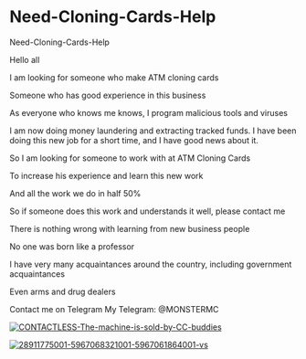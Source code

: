 # Need-Cloning-Cards-Help
Need-Cloning-Cards-Help


Hello all


I am looking for someone who make ATM cloning cards



Someone who has good experience in this business



As everyone who knows me knows, I program malicious tools and viruses

I am now doing money laundering and extracting tracked funds. I have been doing this new job for a short time, and I have good news about it.

So I am looking for someone to work with at ATM Cloning Cards

To increase his experience and learn this new work

And all the work we do in half 50%

So if someone does this work and understands it well, please contact me

There is nothing wrong with learning from new business people

No one was born like a professor


I have very many acquaintances around the country, including government acquaintances

Even arms and drug dealers

Contact me on Telegram
My Telegram: @MONSTERMC


<a href="https://imgbb.com/"><img src="https://i.ibb.co/QdXNh4y/CONTACTLESS-The-machine-is-sold-by-CC-buddies.png" alt="CONTACTLESS-The-machine-is-sold-by-CC-buddies" border="0"></a>


<a href="https://ibb.co/18pLkNT"><img src="https://i.ibb.co/D56tZFQ/28911775001-5967068321001-5967061864001-vs.jpg" alt="28911775001-5967068321001-5967061864001-vs" border="0"></a>







